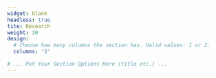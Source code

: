 ```yaml
---
widget: blank
headless: true
tite: Research
weight: 30
design:
  # Choose how many columns the section has. Valid values: 1 or 2.
  columns: '2'

# ... Put Your Section Options Here (title etc.) ...
---
```

